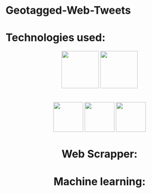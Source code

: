 # Geotagged-Web-Tweets

# Technologies used:
<div align="center">
<code><img height="100" src="https://user-images.githubusercontent.com/61589143/97068916-041bc900-15f6-11eb-94ce-fbeef5d50f02.png" /></code>
<code><img height="100" src="https://camo.githubusercontent.com/fc4cab9ccd5e6e62ac62dbb5aab11a9e5507b438c42cc82363ce184cbe1ccdaa/68747470733a2f2f75706c6f61642e77696b696d656469612e6f72672f77696b6970656469612f636f6d6d6f6e732f7468756d622f632f63332f507974686f6e2d6c6f676f2d6e6f746578742e7376672f3230303070782d507974686f6e2d6c6f676f2d6e6f746578742e7376672e706e67" /></code>
  <br/>
  <br/>
  <br/>
<code><img height="80" src="https://avatars.githubusercontent.com/u/21206976?s=280&v=4" /></code>
<code><img height="80" src="https://warehouse-camo.ingress.cmh1.psfhosted.org/a1cecb3cdad8b27da8b7cd1a6622bc900ef79907/687474703a2f2f6661726d332e737461746963666c69636b722e636f6d2f323836302f383735343636313038315f633430653561323134635f6f2e6a7067" /></code>
<code><img height="80" src="https://www.kdnuggets.com/wp-content/uploads/jupyter-logo.jpg" /></code>
  
  
  
# Web Scrapper:






# Machine learning:
